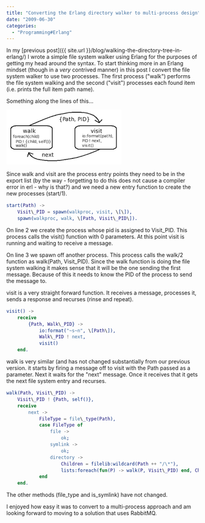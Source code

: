 ```yaml
---
title: "Converting the Erlang directory walker to multi-process design"
date: "2009-06-30"
categories: 
  - "Programming#Erlang"
---
```


In my [previous post]({{ site.url }}/blog/walking-the-directory-tree-in-erlang/) I wrote a simple file system walker using Erlang for the purposes of getting my head around the syntax. To start thinking more in an Erlang mindset (though in a _very_ contrived manner) in this post I convert the file system walker to use two processes. The first process ("walk") performs the file system walking and the second ("visit") processes each found item (i.e. prints the full item path name).

Something along the lines of this...

![walk-visit](/images/archive/walk-visit1.png "walk-visit")

Since walk and visit are the process entry points they need to be in the export list (by the way - forgetting to do this does not cause a compiler error in erl - why is that?) and we need a new entry function to create the new processes (start/1).

```erlang
start(Path) ->
	Visit\_PID = spawn(walkproc, visit, \[\]),
	spawn(walkproc, walk, \[Path, Visit\_PID\]).
```

On line 2 we create the process whose pid is assigned to Visit\_PID. This process calls the visit() function with 0 parameters. At this point visit is running and waiting to receive a message.

On line 3 we spawn off another process. This process calls the walk/2 function as walk(Path, Visit\_PID). Since the walk function is doing the file system walking it makes sense that it will be the one sending the first message. Because of this it needs to know the PID of the process to send the message to.

visit is a very straight forward function. It receives a message, processes it, sends a response and recurses (rinse and repeat).

```erlang
visit() ->
	receive
		{Path, Walk\_PID} ->
			io:format("~s~n", \[Path\]),
			Walk\_PID ! next,
			visit()
	end.
```

walk is very similar (and has not changed substantially from our previous version. it starts by firing a message off to visit with the Path passed as a parameter. Next it waits for the "next" message. Once it receives that it gets the next file system entry and recurses.

```erlang
walk(Path, Visit\_PID) ->
	Visit\_PID ! {Path, self()},
	receive
		next ->
			FileType = file\_type(Path),
			case FileType of
				file ->
					ok;
				symlink ->
					ok;
				directory ->
					Children = filelib:wildcard(Path ++ "/\*"),
					lists:foreach(fun(P) -> walk(P, Visit\_PID) end, Children)
			end
	end.
```

The other methods (file\_type and is\_symlink) have not changed.

I enjoyed how easy it was to convert to a multi-process approach and am looking forward to moving to a solution that uses RabbitMQ.
